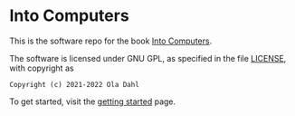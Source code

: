 # Into Computers

This is the software repo for the book
[Into Computers](https://theintobooks.com/computers/intocomputers_vhdl.html).

The software is licensed under GNU GPL, as specified in the file
[LICENSE](LICENSE.md), with copyright as

    Copyright (c) 2021-2022 Ola Dahl

To get started, visit the [getting started](doc/getting_started.md) page.

